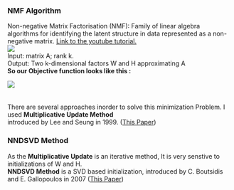 ### NMF Algorithm
Non-negative Matrix Factorisation (NMF): Family of linear algebra
algorithms for identifying the latent structure in data represented
as a non-negative matrix. <a href="https://youtu.be/o4pPTwsd-5M">Link to the youtube tutorial.</a>
<br>
<img src="notebook_images/nmf.png">
<br>
<pr>Input: matrix A; rank k.<br>
Output: Two k-dimensional factors W and H approximating A</pr><br>
<b>So our Objective function looks like this :</b>
<br>


<img src="notebook_images/nmf2.png">
<br>
<br>
<br>
<pr>There are several approaches inorder to solve this minimization Problem. 
I used <b>Multiplicative Update Method</b> <br>introduced by Lee and Seung in 1999. (<a href="https://papers.nips.cc/paper/1861-algorithms-for-non-negative-matrix-factorization.pdf">This Paper</a>)</pr>

### NNDSVD Method
As the <b>Multiplicative Update</b> is an iterative method, It is very senstive to initializations of W and H. <br>
<b>NNDSVD Method</b> is a SVD based initialization, introduced by C. Boutsidis and E. Gallopoulos in 2007 (<a href="https://www.sciencedirect.com/science/article/abs/pii/S0031320307004359">This Paper</a>)
